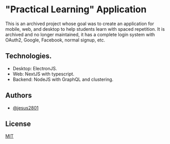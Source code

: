 # "Practical Learning" Application

This is an archived project whose goal was to create an application for mobile, web, and desktop to help students learn with spaced repetition. It is archived and no longer maintained, it has a complete login system with OAuth2, Google, Facebook, normal signup, etc.

## Technologies.
  - Desktop: ElectronJS.
  - Web: NextJS with typescript.
  - Backend: NodeJS with GraphQL and clustering.

## Authors

- [@jesus2801](https://github.com/jesus2801)

## License

[MIT](https://choosealicense.com/licenses/mit/)
